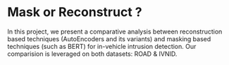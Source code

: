 # Mask or Reconstruct ? 
In this project, we present a comparative analysis between reconstruction based techniques (AutoEncoders and its variants) and masking based techniques (such as BERT) for in-vehicle intrusion detection.
Our comparision is leveraged on both datasets: ROAD & IVNID. 
